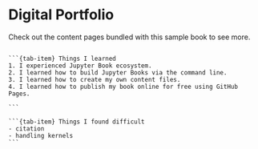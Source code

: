 # Digital Portfolio

Check out the content pages bundled with this sample book to see more.

```{tableofcontents}
```

````{tab-set}
```{tab-item} Things I learned
1. I experienced Jupyter Book ecosystem.
2. I learned how to build Jupyter Books via the command line.
3. I learned how to create my own content files.
4. I learned how to publish my book online for free using GitHub Pages.

```

```{tab-item} Things I found difficult
- citation
- handling kernels
```
````


